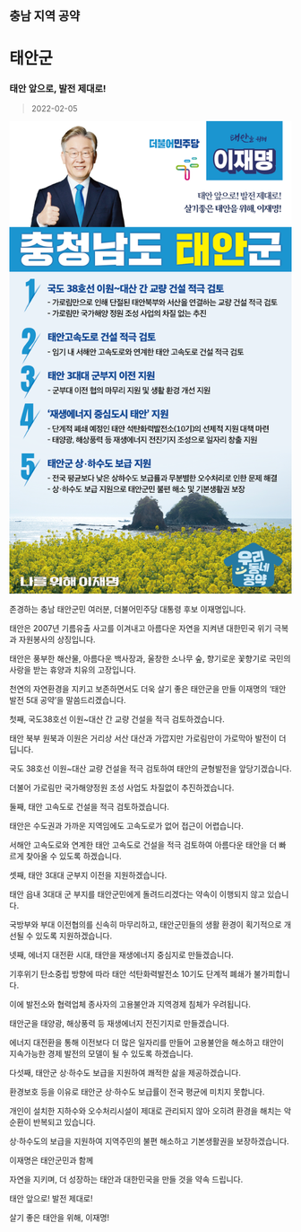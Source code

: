 ## 충남 지역 공약

# 태안군

### 태안 앞으로, 발전 제대로! 
> 2022-02-05

![태안군 지역공약](./005_012_014.png)

존경하는 충남 태안군민 여러분, 더불어민주당 대통령 후보 이재명입니다.

 

태안은 2007년 기름유출 사고를 이겨내고 아름다운 자연을 지켜낸 대한민국 위기 극복과 자원봉사의 상징입니다.

태안은 풍부한 해산물, 아름다운 백사장과, 울창한 소나무 숲, 향기로운 꽃향기로 국민의 사랑을 받는 휴양과 치유의 고장입니다.

 

천연의 자연환경을 지키고 보존하면서도 더욱 살기 좋은 태안군을 만들 이재명의 ‘태안 발전 5대 공약’을 말씀드리겠습니다.

 

첫째, 국도38호선 이원~대산 간 교량 건설을 적극 검토하겠습니다.

 

태안 북부 원북과 이원은 거리상 서산 대산과 가깝지만 가로림만이 가로막아 발전이 더딥니다. 

국도 38호선 이원~대산 교량 건설을 적극 검토하여 태안의 균형발전을 앞당기겠습니다. 

더불어 가로림만 국가해양정원 조성 사업도 차질없이 추진하겠습니다.

 

둘째, 태안 고속도로 건설을 적극 검토하겠습니다.

 

태안은 수도권과 가까운 지역임에도 고속도로가 없어 접근이 어렵습니다. 

서해안 고속도로와 연계한 태안 고속도로 건설을 적극 검토하여 아름다운 태안을 더 빠르게 찾아올 수 있도록 하겠습니다.

 

셋째, 태안 3대대 군부지 이전을 지원하겠습니다.

 

태안 읍내 3대대 군 부지를 태안군민에게 돌려드리겠다는 약속이 이행되지 않고 있습니다. 

국방부와 부대 이전협의를 신속히 마무리하고, 태안군민들의 생활 환경이 획기적으로 개선될 수 있도록 지원하겠습니다.

 

넷째, 에너지 대전환 시대, 태안을 재생에너지 중심지로 만들겠습니다.

 

기후위기 탄소중립 방향에 따라 태안 석탄화력발전소 10기도 단계적 폐쇄가 불가피합니다. 

이에 발전소와 협력업체 종사자의 고용불안과 지역경제 침체가 우려됩니다. 

태안군을 태양광, 해상풍력 등 재생에너지 전진기지로 만들겠습니다. 

에너지 대전환을 통해 이전보다 더 많은 일자리를 만들어 고용불안을 해소하고 태안이 지속가능한 경제 발전의 모델이 될 수 있도록 하겠습니다.

 

다섯째, 태안군 상‧하수도 보급을 지원하여 쾌적한 삶을 제공하겠습니다.

 

환경보호 등을 이유로 태안군 상‧하수도 보급률이 전국 평균에 미치지 못합니다. 

개인이 설치한 지하수와 오수처리시설이 제대로 관리되지 않아 오히려 환경을 해치는 악순환이 반복되고 있습니다. 

상‧하수도의 보급을 지원하여 지역주민의 불편 해소하고 기본생활권을 보장하겠습니다.

 

 

이재명은 태안군민과 함께 

자연을 지키며, 더 성장하는 태안과 대한민국을 만들 것을 약속 드립니다.

 

태안 앞으로! 발전 제대로!

살기 좋은 태안을 위해, 이재명! 

						